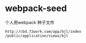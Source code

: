 # webpack-seed
个人用webpack 种子文件

```
http://cbd.72work.com/app/bjl/index
/public/application/views/bjl
```
